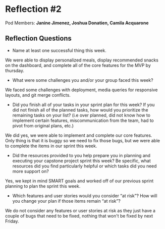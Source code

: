 # Reflection #2

Pod Members: **Janine Jimenez, Joshua Donatien, Camila Acquarone**

## Reflection Questions

* Name at least one successful thing this week.

We were able to display personalized meals, display recommended snacks on the dashboard, and complete all of the core features for the MVP by thursday.

* What were some challenges you and/or your group faced this week?

We faced some challenges with deployment, media queries for responsive layouts, and git merge conflicts.

* Did you finish all of your tasks in your sprint plan for this week? If you did not finish all of the planned tasks, how would you prioritize the remaining tasks on your list?  (i.e over planned, did not know how to implement certain features, miscommunication from the team, had to pivot from original plans, etc.)

We did yes, we were able to implement and complete our core features. Only thing is that it is buggy so we need to fix those bugs, but we were able to complete the items in our sprint this week.

* Did the resources provided to you help prepare you in planning and executing your capstone project sprint this week? Be specific, what resources did you find particularly helpful or which tasks did you need more support on?

Yes, we kept in mind SMART goals and worked off of our previous sprint planning to plan the sprint this week.

* Which features and user stories would you consider “at risk”? How will you change your plan if those items remain “at risk”?

We do not consider any features or user stories at risk as they just have a couple of bugs that need to be fixed, nothing that won't be fixed by next Friday.
